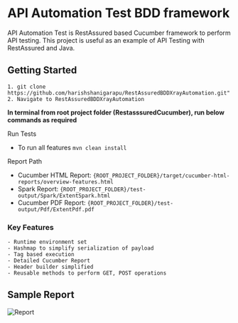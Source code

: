 # API Automation Test BDD framework
API Automation Test is RestAssured based Cucumber framework to perform API testing. This project is useful as an example of API Testing with RestAssured and Java.
## Getting Started
```
1. git clone https://github.com/harishshanigarapu/RestAssuredBDDXrayAutomation.git"
2. Navigate to RestAssuredBDDXrayAutomation
```

**In terminal from root project folder (RestasssuredCucumber), run below commands as required**

Run Tests
- To run all features `mvn clean install`

Report Path  
- Cucumber HTML Report: `{ROOT_PROJECT_FOLDER}/target/cucumber-html-reports/overview-features.html`
- Spark Report: `{ROOT_PROJECT_FOLDER}/test-output/Spark/ExtentSpark.html`
- Cucumber PDF Report: `{ROOT_PROJECT_FOLDER}/test-output/Pdf/ExtentPdf.pdf`


### Key Features
	- Runtime environment set
	- Hashmap to simplify serialization of payload
	- Tag based execution
	- Detailed Cucumber Report
	- Header builder simplified
	- Reusable methods to perform GET, POST operations

## Sample Report
![Report](https://user-images.githubusercontent.com/65847528/102914715-b95be780-44a6-11eb-8022-79b9149c5fad.gif)
